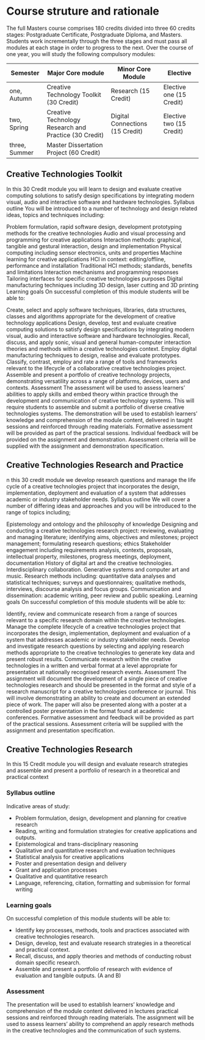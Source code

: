 # Course struture and rationale

The full Masters course comprises 180 credits divided into three 60 credits stages: Postgraduate Certificate, Postgraduate Diploma, and Masters. Students work incrementally through the three stages and must pass all modules at each stage in order to progress to the next.
Over the course of one year, you will study the following compulsory modules:

Semester | Major Core module | Minor Core Module | Elective 
------------ | ------------- |------------ | -------------
one, Autumn | Creative Technology Toolkit (30 Credit) |Research (15 Credit) | Elective one (15 Credit)
two, Spring | Creative Technology Research and Practice (30 Credit) |Digital Connections (15 Credit) | Elective two (15 Credit)
three, Summer | Master Dissertation Project (60 Credit) ||

## Creative Technologies Toolkit
In this 30 Credit module you will learn to design and evaluate creative computing solutions to satisfy design specifications by integrating modern visual, audio and interactive software and hardware technologies.
Syllabus outline
You will be introduced to a number of technology and design related ideas, topics and techniques including:

Problem formulation, rapid software design, development prototyping methods for the creative technologies
Audio and visual processing and programming for creative applications
Interaction methods: graphical, tangible and gestural interaction, design and implementation
Physical computing including sensor electronics, units and properties
Machine learning for creative applications
HCI in context: editing/offline, performance and installation
Traditional HCI methods; standards, benefits and limitations
Interaction mechanisms and programming responses
Tailoring interfaces for specific creative technologies purposes
Digital manufacturing techniques including 3D design, laser cutting and 3D printing
Learning goals
On successful completion of this module students will be able to:

Create, select and apply software techniques, libraries, data structures, classes and algorithms appropriate for the development of creative technology applications
Design, develop, test and evaluate creative computing solutions to satisfy design specifications by integrating modern visual, audio and interactive software and hardware technologies.
Recall, discuss, and apply sonic, visual and general human-computer interaction theories and methods within a creative technologies context.
Employ digital manufacturing techniques to design, realise and evaluate prototypes.
Classify, contrast, employ and rate a range of tools and frameworks relevant to the lifecycle of a collaborative creative technologies project.
Assemble and present a portfolio of creative technology projects, demonstrating versatility across a range of platforms, devices, users and contexts.
Assessment
The assessment will be used to assess learners’ abilities to apply skills and embed theory within practice through the development and communication of creative technology systems. This will require students to assemble and submit a portfolio of diverse creative technologies systems. The demonstration will be used to establish learners’ knowledge and comprehension of the module content, delivered in taught sessions and reinforced through reading materials. Formative assessment will be provided as part of the practical sessions. Individual feedback will be provided on the assignment and demonstration. Assessment criteria will be supplied with the assignment and demonstration specification.

## Creative Technologies Research and Practice

n this 30 credit module we develop research questions and manage the life cycle of a creative technologies project that incorporates the design, implementation, deployment and evaluation of a system that addresses academic or industry stakeholder needs.
Syllabus outline
We will cover a number of differing ideas and approaches and you will be introduced to the range of topics including;

Epistemology and ontology and the philosophy of knowledge
Designing and conducting a creative technologies research project: reviewing, evaluating and managing literature; identifying aims, objectives and milestones; project management; formulating research questions; ethics
 Stakeholder engagement including requirements analysis, contexts, proposals, intellectual property, milestones, progress meetings, deployment, documentation
History of digital art and the creative technologies.
Interdisciplinary collaboration.
Generative systems and computer art and music.
Research methods including: quantitative data analyses and statistical techniques; surveys and questionnaires; qualitative methods, interviews, discourse analysis and focus groups.
Communication and dissemination: academic writing, peer review and public speaking.
Learning goals
On successful completion of this module students will be able to:

Identify, review and communicate research from a range of sources relevant to a specific research domain within the creative technologies.
Manage the complete lifecycle of a creative technologies project that incorporates the design, implementation, deployment and evaluation of a system that addresses academic or industry stakeholder needs.
Develop and investigate research questions by selecting and applying research methods appropriate to the creative technologies to generate key data and present robust results.
Communicate research within the creative technologies in a written and verbal format at a level appropriate for presentation at nationally recognised research events.
Assessment
The assignment will document the development of a single piece of creative technologies research and should be presented in the format and style of a research manuscript for a creative technologies conference or journal. This will involve demonstrating an ability to create and document an extended piece of work. The paper will also be presented along with a poster at a controlled poster presentation in the format found at academic conferences. Formative assessment and feedback will be provided as part of the practical sessions. Assessment criteria will be supplied with the assignment and presentation specification.

## Creative Technologies Research
In this 15 Credit module you will design and evaluate research strategies and assemble and present a portfolio of research in a theoretical and practical context
### Syllabus outline
Indicative areas of study:

* Problem formulation, design, development and planning for creative research
* Reading, writing and formulation strategies for creative applications and outputs.
* Epistemological and trans-disciplinary reasoning
* Qualitative and quantitative research and evaluation techniques
* Statistical analysis for creative applications
* Poster and presentation design and delivery
* Grant and application processes
* Qualitative and quantitative research
* Language, referencing, citation, formatting and submission for formal writing
### Learning goals
On successful completion of this module students will be able to:

* Identify key processes, methods, tools and practices associated with creative technologies research.
* Design, develop, test and evaluate research strategies in a theoretical and practical context.
* Recall, discuss, and apply theories and methods of conducting robust domain specific research.
* Assemble and present a portfolio of research with evidence of evaluation and tangible outputs. (A and B)
### Assessment
The presentation will be used to establish learners’ knowledge and comprehension of the module content delivered in lectures practical sessions and reinforced through reading materials. The assignment will be used to assess learners’ ability to comprehend an apply research methods in the creative technologies and the communication of such systems.
